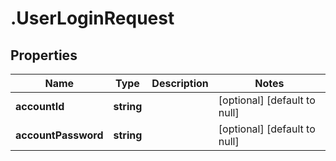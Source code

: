 # .UserLoginRequest

## Properties
Name | Type | Description | Notes
------------ | ------------- | ------------- | -------------
**accountId** | **string** |  | [optional] [default to null]
**accountPassword** | **string** |  | [optional] [default to null]


